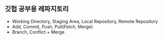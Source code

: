 ## 깃헙 공부용 레파지토리

- Working Directory, Staging Area, Local Repository, Remote Repository
- Add, Commit, Push, Pull(Fetch, Merge)
- Branch, Conflict + Merge

